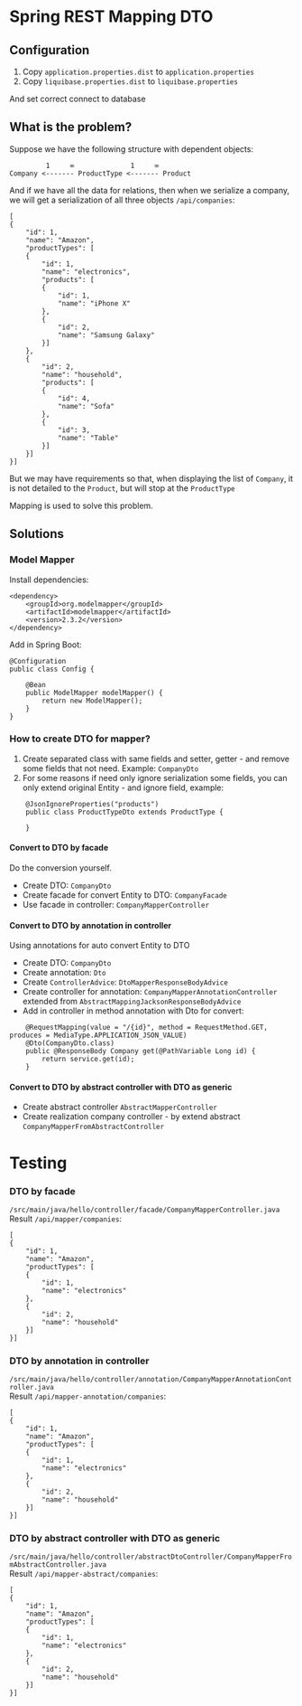 # Spring REST Mapping DTO

## Configuration

1. Copy `application.properties.dist` to `application.properties` 
2. Copy `liquibase.properties.dist` to `liquibase.properties`

And set correct connect to database

## What is the problem?

Suppose we have the following structure with dependent objects:

```
         1     ∞              1     ∞
Company <------- ProductType <------- Product 
```

And if we have all the data for relations, then when we serialize a company, we will get a serialization of all three objects `/api/companies`:

```
[
{
    "id": 1,
    "name": "Amazon",
    "productTypes": [
    {
        "id": 1,
        "name": "electronics",
        "products": [
        {
            "id": 1,
            "name": "iPhone X"
        },
        {
            "id": 2,
            "name": "Samsung Galaxy"
        }]
    },
    {
        "id": 2,
        "name": "household",
        "products": [
        {
            "id": 4,
            "name": "Sofa"
        },
        {
            "id": 3,
            "name": "Table"
        }]
    }]
}]
```

But we may have requirements so that, when displaying the list of `Company`, it is not detailed to the `Product`, but will stop at the `ProductType`

Mapping is used to solve this problem.

## Solutions

### Model Mapper

Install dependencies:

```
<dependency>
    <groupId>org.modelmapper</groupId>
    <artifactId>modelmapper</artifactId>
    <version>2.3.2</version>
</dependency>
```

Add in Spring Boot:

```
@Configuration
public class Config {
    
    @Bean
    public ModelMapper modelMapper() {
        return new ModelMapper();
    }
}
```

### How to create DTO for mapper?

1. Create separated class with same fields and setter, getter - and remove some fields that not need. Example: `CompanyDto`
2. For some reasons if need only ignore serialization some fields, you can only extend original Entity - and ignore field, example:

```
    @JsonIgnoreProperties("products")
    public class ProductTypeDto extends ProductType {
    
    }
```

#### Convert to DTO by facade

Do the conversion yourself.

- Create DTO: `CompanyDto`
- Create facade for convert Entity to DTO: `CompanyFacade`
- Use facade in controller: `CompanyMapperController`

#### Convert to DTO by annotation in controller

Using annotations for auto convert Entity to DTO

- Create DTO: `CompanyDto`
- Create annotation: `Dto`
- Create `ControllerAdvice`: `DtoMapperResponseBodyAdvice`
- Create controller for annotation: `CompanyMapperAnnotationController` extended from `AbstractMappingJacksonResponseBodyAdvice`
- Add in controller in method annotation with Dto for convert:
```
    @RequestMapping(value = "/{id}", method = RequestMethod.GET, produces = MediaType.APPLICATION_JSON_VALUE)
    @Dto(CompanyDto.class)
    public @ResponseBody Company get(@PathVariable Long id) {
        return service.get(id);
    }
```

#### Convert to DTO by abstract controller with DTO as generic

- Create abstract controller `AbstractMapperController`
- Create realization company controller - by extend abstract `CompanyMapperFromAbstractController`

# Testing 

### DTO by facade

`/src/main/java/hello/controller/facade/CompanyMapperController.java`  
Result `/api/mapper/companies`:

```
[
{
    "id": 1,
    "name": "Amazon",
    "productTypes": [
    {
        "id": 1,
        "name": "electronics"
    },
    {
        "id": 2,
        "name": "household"
    }]
}]
```

### DTO by annotation in controller

`/src/main/java/hello/controller/annotation/CompanyMapperAnnotationController.java`  
Result `/api/mapper-annotation/companies`:

```
[
{
    "id": 1,
    "name": "Amazon",
    "productTypes": [
    {
        "id": 1,
        "name": "electronics"
    },
    {
        "id": 2,
        "name": "household"
    }]
}]
```


### DTO by abstract controller with DTO as generic

`/src/main/java/hello/controller/abstractDtoController/CompanyMapperFromAbstractController.java`  
Result `/api/mapper-abstract/companies`:

```
[
{
    "id": 1,
    "name": "Amazon",
    "productTypes": [
    {
        "id": 1,
        "name": "electronics"
    },
    {
        "id": 2,
        "name": "household"
    }]
}]
```
